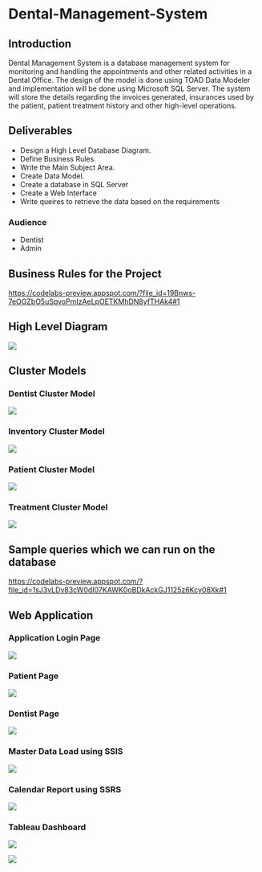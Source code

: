 # Dental-Management-System

## Introduction
Dental Management System is a database management system for monitoring and handling the appointments and other related activities in a Dental Office. The design of the model is done using TOAD Data Modeler and implementation will be done using Microsoft SQL Server. The system will store the details regarding the invoices generated, insurances used by the patient, patient treatment history and other high-level operations.

## Deliverables
- Design a High Level Database Diagram.
- Define Business Rules.
- Write the Main Subject Area.
- Create Data Model.
- Create a database in SQL Server
- Create a Web Interface
- Write queires to retrieve the data based on the requirements

### Audience
- Dentist
- Admin

## Business Rules for the Project
https://codelabs-preview.appspot.com/?file_id=19Bnws-7eOGZbO5uSpvoPmIzAeLpOETKMhDN8yfTHAk4#1

## High Level Diagram
![](Project%20Diagrams%20and%20Images/High_Lvl_Diagram.PNG)

## Cluster Models

### Dentist Cluster Model
![](Project%20Diagrams%20and%20Images/DentistCluster.PNG)

### Inventory Cluster Model
![](Project%20Diagrams%20and%20Images/InventoryCluster.png)

### Patient Cluster Model
![](Project%20Diagrams%20and%20Images/PatientCluster.png)

### Treatment Cluster Model
![](Project%20Diagrams%20and%20Images/TreatmentClusterPNG.PNG)

## Sample queries which we can run on the database
https://codelabs-preview.appspot.com/?file_id=1sJ3vLDv83cW0dI07KAWK0oBDkAckGJ1125z6Kcy08Xk#1

## Web Application

### Application Login Page
![](Project%20Diagrams%20and%20Images/Login%20Page.png)

### Patient Page
![](Project%20Diagrams%20and%20Images/Patient%20Page.png)

### Dentist Page
![](Project%20Diagrams%20and%20Images/Dentist%20Page.png)

### Master Data Load using SSIS
![](Project%20Diagrams%20and%20Images/Master%20Data%20Load.png)

### Calendar Report using SSRS
![](Project%20Diagrams%20and%20Images/Calendar%20Report.png)

### Tableau Dashboard 
![](Project%20Diagrams%20and%20Images/Tableau%20Dentist%20and%20Patient%20Appointment.png)

![](Project%20Diagrams%20and%20Images/Inventory%20Dashboard.png)

